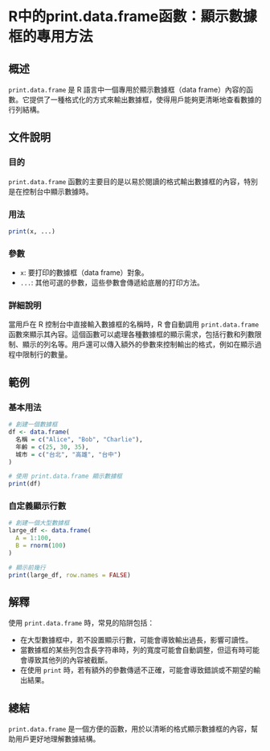 <!--
Meta Description: # R中的print.data.frame函數：顯示數據框的專用方法 ## 概述 `print.data.frame` 是 R 語言中一個專用於顯示數據框（data frame）內容的函數。它提供了一種格式化的方式來輸出數據框，使得用戶能夠更清晰地查看數據的行列結構。 ## 文件說明 ### 目的 ...
Meta Keywords: data, print, frame, large_df, 100
-->

# R中的print.data.frame函數：顯示數據框的專用方法

## 概述
`print.data.frame` 是 R 語言中一個專用於顯示數據框（data frame）內容的函數。它提供了一種格式化的方式來輸出數據框，使得用戶能夠更清晰地查看數據的行列結構。

## 文件說明

### 目的
`print.data.frame` 函數的主要目的是以易於閱讀的格式輸出數據框的內容，特別是在控制台中顯示數據時。

### 用法
```R
print(x, ...)
```

### 參數
- `x`: 要打印的數據框（data frame）對象。
- `...`: 其他可選的參數，這些參數會傳遞給底層的打印方法。

### 詳細說明
當用戶在 R 控制台中直接輸入數據框的名稱時，R 會自動調用 `print.data.frame` 函數來顯示其內容。這個函數可以處理各種數據框的顯示需求，包括行數和列數限制、顯示的列名等。用戶還可以傳入額外的參數來控制輸出的格式，例如在顯示過程中限制行的數量。

## 範例

### 基本用法
```R
# 創建一個數據框
df <- data.frame(
  名稱 = c("Alice", "Bob", "Charlie"),
  年齡 = c(25, 30, 35),
  城市 = c("台北", "高雄", "台中")
)

# 使用 print.data.frame 顯示數據框
print(df)
```

### 自定義顯示行數
```R
# 創建一個大型數據框
large_df <- data.frame(
  A = 1:100,
  B = rnorm(100)
)

# 顯示前幾行
print(large_df, row.names = FALSE)
```

## 解釋
使用 `print.data.frame` 時，常見的陷阱包括：
- 在大型數據框中，若不設置顯示行數，可能會導致輸出過長，影響可讀性。
- 當數據框的某些列包含長字符串時，列的寬度可能會自動調整，但這有時可能會導致其他列的內容被截斷。
- 在使用 `print` 時，若有額外的參數傳遞不正確，可能會導致錯誤或不期望的輸出結果。

## 總結
`print.data.frame` 是一個方便的函數，用於以清晰的格式顯示數據框的內容，幫助用戶更好地理解數據結構。